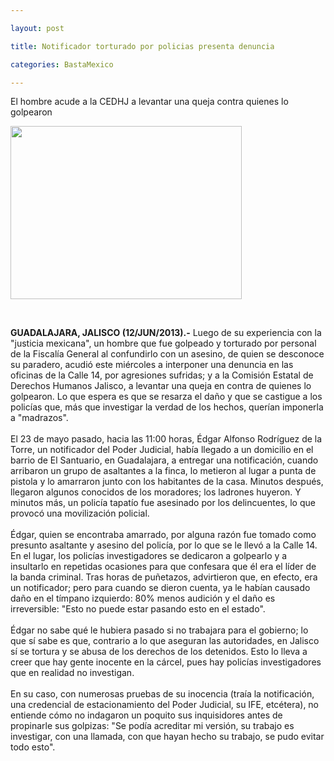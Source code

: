 ```yaml
---

layout: post

title: Notificador torturado por policias presenta denuncia

categories: BastaMexico

---
```


<p class="sumario">El hombre acude a la CEDHJ a levantar una queja contra quienes lo golpearon</p>
<p class="sumario"><img src="http://img.informador.com.mx/biblioteca/imagen/370x277/918/917183.jpg" alt="" width="370" height="277" /></p>
<p class="sumario">&nbsp;</p>
<div id="HOTWordsTxt"><strong>GUADALAJARA, JALISCO (12/JUN/2013).-</strong>&nbsp;Luego de su experiencia con la "justicia mexicana", un hombre que fue golpeado y torturado por personal de la Fiscal&iacute;a General al confundirlo con un asesino, de quien se desconoce su paradero, acudi&oacute; este mi&eacute;rcoles a interponer una denuncia en las oficinas de la Calle 14, por agresiones sufridas; y a la Comisi&oacute;n Estatal de Derechos Humanos Jalisco, a levantar una queja en contra de quienes lo golpearon. Lo que espera es que se resarza el da&ntilde;o y que se castigue a los polic&iacute;as que, m&aacute;s que investigar la verdad de los hechos, quer&iacute;an imponerla a "madrazos".<br />&nbsp;<br />El 23 de mayo pasado, hacia las 11:00 horas, &Eacute;dgar Alfonso Rodr&iacute;guez de la Torre, un notificador del Poder Judicial, hab&iacute;a llegado a un domicilio en el barrio de El Santuario, en Guadalajara, a entregar una notificaci&oacute;n, cuando arribaron un grupo de asaltantes a la finca, lo metieron al lugar a punta de pistola y lo amarraron junto con los habitantes de la casa. Minutos despu&eacute;s, llegaron algunos conocidos de los moradores; los ladrones huyeron. Y minutos m&aacute;s, un polic&iacute;a tapat&iacute;o fue asesinado por los delincuentes, lo que provoc&oacute; una movilizaci&oacute;n policial.<br />&nbsp;<br />&Eacute;dgar, quien se encontraba amarrado, por alguna raz&oacute;n fue tomado como presunto asaltante y asesino del polic&iacute;a, por lo que se le llev&oacute; a la Calle 14. En el lugar, los polic&iacute;as investigadores se dedicaron a golpearlo y a insultarlo en repetidas ocasiones para que confesara que &eacute;l era el l&iacute;der de la banda criminal. Tras horas de pu&ntilde;etazos, advirtieron que, en efecto, era un notificador; pero para cuando se dieron cuenta, ya le hab&iacute;an causado da&ntilde;o en el t&iacute;mpano izquierdo: 80% menos audici&oacute;n y el da&ntilde;o es irreversible: "Esto no puede estar pasando esto en el estado".<br />&nbsp;<br />&Eacute;dgar no sabe qu&eacute; le hubiera pasado si no trabajara para el gobierno; lo que s&iacute; sabe es que, contrario a lo que aseguran las autoridades, en Jalisco s&iacute; se tortura y se abusa de los derechos de los detenidos. Esto lo lleva a creer que hay gente inocente en la c&aacute;rcel, pues hay polic&iacute;as investigadores que en realidad no investigan.<br />&nbsp;<br />En su caso, con numerosas pruebas de su inocencia (tra&iacute;a la notificaci&oacute;n, una credencial de estacionamiento del Poder Judicial, su IFE, etc&eacute;tera), no entiende c&oacute;mo no indagaron un poquito sus inquisidores antes de&nbsp; propinarle sus golpizas: "Se pod&iacute;a acreditar mi versi&oacute;n, su trabajo es investigar, con una llamada, con que hayan hecho su trabajo, se pudo evitar todo esto".</div>